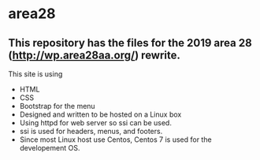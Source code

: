 # area28
## This repository has the files for the 2019 area 28 <br/>(http://wp.area28aa.org/) rewrite.

This site is using 
- HTML
- CSS
- Bootstrap for the menu
- Designed and written to be hosted on a Linux box
- Using httpd for web server so ssi can be used.
- ssi is used for headers, menus, and footers.
- Since most Linux host use Centos, Centos 7 is used for the developement OS.
